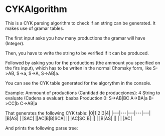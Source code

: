 # CYKAlgorithm
This is a CYK parsing algorithm to check if an string can be generated.
It makes use of gramar tables.

The first input asks you how many productions the gramar will have (Integer).

Then, you have to write the string to be verified if it can be produced.

Followed by asking you for the productions (the ammount you specified on the firs input), which has to be writen in the normal Chomsky form, like S->AB, S->a, S->A, S->AB|a.

You can see the CYK table generated for the algorythm in the console.


Example:
Ammount of productions (Cantidad de producciones): 4
String to evaluate (Cadena a evaluar): baaba
Production 0: S->AB|BC
A->BA|a
B->CC|b
C->AB|a

That generates the following CYK table:
|0|1|2|3|4|
|---|---|---|---|---|
|B|AS| | |SAC|
||AC|B|B|SCA|
|| |AC|SC|B|
|| | |B|AS|
|| | | |AC|

And prints the following parse tree:


